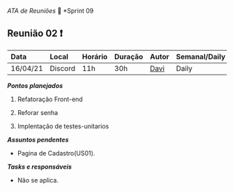  *ATA de Reuniões* 📝 *Sprint 09 

## Reunião 02 ❗

| Data  | Local | Horário | Duração  | Autor | Semanal/Daily | Participantes |
| :- | :- | :- | :- | :- | :- | :- |
| 16/04/21 | Discord | 11h | 30h | [Davi](https://github.com/DaviMatheus)| Daily | Todos |

***Pontos planejados***  

1. Refatoração Front-end

2. Reforar senha

3. Implentação de testes-unitarios



***Assuntos pendentes***
* Pagina de Cadastro(US01).

***Tasks e responsáveis***
- Não se aplica.
